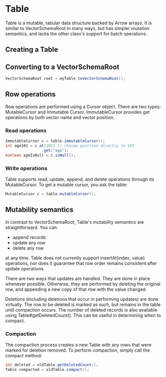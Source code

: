 # Table
 
Table is a mutable, tabular data structure backed by Arrow arrays. It is similar to VectorSchemaRoot in many ways, but has simpler mutation semantics, and lacks the other class's support for batch operations. 

## Creating a Table


## Converting to a VectorSchemaRoot

```java
VectorSchemaRoot root = myTable.toVectorSchemaRoot();
```

## Row operations

Row operations are performed using a Cursor object. There are two types: MutableCursor and Immutable Cursor.
ImmutableCursor provides get operations by both vector name and vector position.

### Read operations
```java
ImmutableCursor c = table.immutableCursor(); 
int age101 = c.at(101) // change position directly to 101
                .get("age");
boolean ageIsNull = c.isNull();
```

### Write operations

Table supports read, update, append, and delete operations through its MutableCursor. To get a mutable cursor, 
you ask the table:
```java
MutableCursor c = table.mutableCursor();
```
## Mutability semantics
In contrast to VectorSchemaRoot, Table's mutability semantics are straightforward. You can:
- append records
- update any row
- delete any row

at any time. Table does not currently support insertAt(index, value) operations, nor does it guarantee that row order remains consistent after update operations. 

There are two ways that updates are handled. They are done in place whenever possible. Otherwise, they are performed by deleting the original row, and appending a new copy of that row with the value changed.

Deletions (including deletions that occur in performing updates) are done virtually. The row to be deleted is marked as such, but remains in the table until compaction occurs. The number of deleted records is also available using Table#getDeletedCount(). This can be useful in determining when to compact.

### Compaction
The compaction process creates a new Table with any rows that were marked for deletion removed. To perform compaction, simply call the compact method:
```java
int deleted = oldTable.getDeletedCount(); 
Table compacted = oldTable.compact();
```
